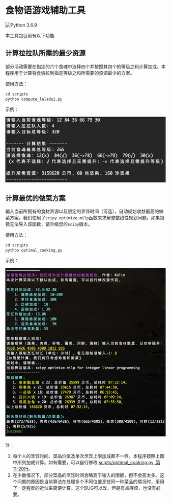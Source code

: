 # 食物语游戏辅助工具
![Python 3.6.9](https://img.shields.io/badge/python-3.6.9-green.svg?style=plastic)

本工具包目前有以下功能

## 计算拉拉队所需的最少资源

部分活动需要在指定的六个食魂中选择四个并按照其四个的等级之和计算加成。本程序用于计算将食魂拉到指定等级之和所需要的资源最少的方案。

使用方法：

```shell
cd scripts
python compute_laladui.py
```

示例：

<img src="figures/laladui_example.png">


## 计算最优的做菜方案

输入当前所拥有的食材资源以及限定的烹饪时间（可选），自动规划收益最高的做菜方案。我们使用了`scipy.optimize.milp`函数来求解整数线性规划问题。如果报错无法导入该函数，请升级您的`scipy`版本。

使用方法：

```shell
cd scripts
python optimal_cooking.py
```

示例：

<img src="figures/cooking_example.png">

注：

1. 每个人的烹饪时间、菜品价值及单次烹饪上限加成都不一样。本程序按照上图中所列加成计算。如有需要，可以自行修改 [scipts/optimal_cooking.py, 第11-20行](./configs/chairs.json#11)。
2. 在少数情况下，部分菜品的烹饪时间会略高于输入的限额，但不会高太多。这个问题的原因是当前算法在处理多个不同位置烹饪同一种菜品的情况时，采用了一定程度的近似来简便计算。这个BUG可以改，但是有点麻烦，也没有必要。
